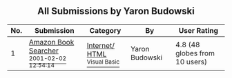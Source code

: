 ﻿<div align="center">

## All Submissions by Yaron Budowski

</div>

No.  | Submission | Category | By   | User Rating
---- | ---------- | -------- | ---- | -----------
1 | [Amazon Book Searcher<br /><sup>2001-02-02 12:54:14</sup>](https://github.com/Planet-Source-Code/yaron-budowski-amazon-book-searcher__1-14919) | [Internet/ HTML<br /><sup>Visual Basic</sup>](../ByCategory/internet-html__1-34.md) | Yaron Budowski | 4.8 (48 globes from 10 users)
